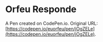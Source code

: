 # Orfeu Responde

A Pen created on CodePen.io. Original URL: [https://codepen.io/euorfeu/pen/jOgZELe](https://codepen.io/euorfeu/pen/jOgZELe).

